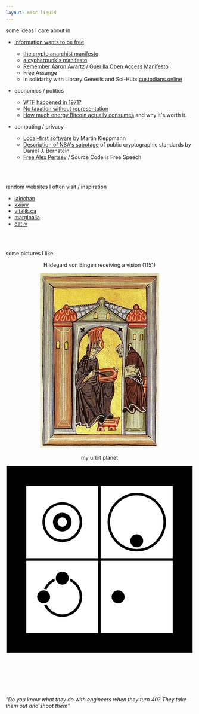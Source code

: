 ```yaml
---
layout: misc.liquid
---
```


some ideas I care about in
- [Information wants to be free](https://en.wikipedia.org/wiki/Information_wants_to_be_free)
  - [the crypto anarchist manifesto](https://groups.csail.mit.edu/mac/classes/6.805/articles/crypto/cypherpunks/may-crypto-manifesto.html)
  - [a cypherpunk's manifesto](https://www.activism.net/cypherpunk/manifesto.html)
  - [Remember Aaron Awartz](http://www.rememberaaronsw.com/about) / [Guerilla Open Access Manifesto](https://archive.org/details/GuerillaOpenAccessManifesto/)
  - Free Assange
  - In solidarity with Library Genesis and Sci-Hub: [custodians.online](https://custodians.online/)
    
- economics / politics
  - [WTF happened in 1971?](https://wtfhappenedin1971.com/)
  - [No taxation without representation](https://en.wikipedia.org/wiki/No_taxation_without_representation)
  - [How much energy Bitcoin actually consumes](https://12ft.io/proxy?q=https%3A%2F%2Fhbr.org%2F2021%2F05%2Fhow-much-energy-does-bitcoin-actually-consume) and why it's worth it.
    
- computing / privacy
  - [Local-first software](https://www.inkandswitch.com/local-first/) by Martin Kleppmann
  - [Description of NSA's sabotage](https://blog.cr.yp.to/20220805-nsa.html) of public cryptographic standards by Daniel J. Bernstein
  - [Free Alex Pertsev](https://www.freealex.nl/) / Source Code is Free Speech

<br><br>

random websites I often visit / inspiration
- [lainchan](https://lainchan.org) 
- [xxiivv](https://wiki.xxiivv.com)
- [vitalik.ca](https://vitalik.ca)
- [marginalia](https://search.marginalia.nu/)
- [cat-v](https://cat-v.org)

<br><br>

some pictures I like:
<p align="center">
Hildegard von Bingen receiving a vision (1151)
</p>
<p align="center">
  <img src="assets/hildegard.jpg">
</p>

<p align="center">
my urbit planet
</p>
<p align="center">
  <img src="assets/maslen-haslut.png">
</p>

<br><br><br><br><br>

_"Do you know what they do with engineers when they turn 40? They take them out and shoot them"_

